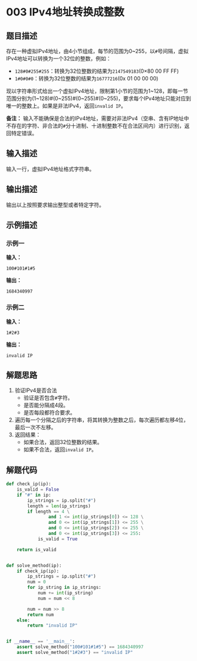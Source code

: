 # 003 IPv4地址转换成整数

## 题目描述

存在一种虚拟IPv4地址，由4小节组成，每节的范围为0\~255，以`#`号间隔，虚拟IPv4地址可以转换为一个32位的整数，例如：
- `128#0#255#255`：转换为32位整数的结果为`2147549183`(0×80 00 FF FF)
- `1#0#0#0`：转换为32位整数的结果为`16777216`(0x 01 00 00 00)

现以字符串形式给出一个虚拟IPv4地址，限制第1小节的范围为1\~128，即每一节范围分别为(1\~128)#(0\~255)#(0\~255)#(0\~255)，要求每个IPv4地址只能对应到唯一的整数上。如果是非法IPv4，返回`invalid IP`。

**备注：** 输入不能确保是合法的IPv4地址，需要对非法IPv4（空串、含有IP地址中不存在的字符、非合法的`#`分十进制、十进制整数不在合法区间内）进行识别，返回特定错误。

## 输入描述

输入一行，虚拟IPv4地址格式字符串。

## 输出描述

输出以上按照要求输出整型或者特定字符。

## 示例描述

### 示例一

**输入：**
```
100#101#1#5
```

**输出：**
```
1684340997
```

### 示例二

**输入：**
```
1#2#3
```

**输出：**
```
invalid IP
```


## 解题思路

1. 验证IPv4是否合法
    - 验证是否包含`#`字符。
    - 是否能分隔成4段。
    - 是否每段都符合要求。
2. 遍历每一个分隔之后的字符串，将其转换为整数之后，每次遍历都左移4位，最后一次不左移。
3. 返回结果：
   - 如果合法，返回32位整数的结果。
   - 如果不合法，返回`invalid IP`。

## 解题代码

```python
def check_ip(ip):
    is_valid = False
    if "#" in ip:
        ip_strings = ip.split("#")
        length = len(ip_strings)
        if length == 4 \
                and 1 <= int(ip_strings[0]) <= 128 \
                and 0 <= int(ip_strings[1]) <= 255 \
                and 0 <= int(ip_strings[2]) <= 255 \
                and 0 <= int(ip_strings[3]) <= 255:
            is_valid = True

    return is_valid


def solve_method(ip):
    if check_ip(ip):
        ip_strings = ip.split("#")
        num = 0
        for ip_string in ip_strings:
            num += int(ip_string)
            num = num << 8

        num = num >> 8
        return num
    else:
        return "invalid IP"


if __name__ == '__main__':
    assert solve_method("100#101#1#5") == 1684340997
    assert solve_method("1#2#3") == "invalid IP"
```

